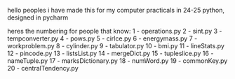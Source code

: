 hello peoples
i have made this for my computer practicals in 24-25
python, designed in pycharm

heres the numbering for people that know:
1 - operations.py
2 - sint.py
3 - tempconverter.py
4 - pows.py
5 - cirlce.py
6 - energymass.py
7 - workproblem.py
8 - cylinder.py
9 - tabulator.py
10 - bmi.py
11 - lineStats.py
12 - pincode.py
13 - listsList.py
14 - mergeDict.py
15 - tupleslice.py
16 - nameTuple.py
17 - marksDictionary.py
18 - numWord.py
19 - commonKey.py
20 - centralTendency.py
